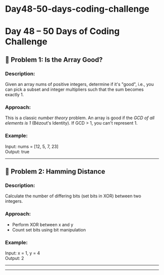 # Day48-50-days-coding-challenge

# Day 48 – 50 Days of Coding Challenge

## 🧮 Problem 1: Is the Array Good?

### Description:
Given an array nums of positive integers, determine if it's "good", i.e., you can pick a subset and integer multipliers such that the sum becomes exactly 1.

### Approach:
This is a classic *number theory* problem. An array is good if the *GCD of all elements is 1* (Bézout's Identity). If GCD > 1, you can't represent 1.

### Example:
Input: nums = [12, 5, 7, 23]  
Output: true

---

## 🧠 Problem 2: Hamming Distance

### Description:
Calculate the number of differing bits (set bits in XOR) between two integers.

### Approach:
- Perform XOR between x and y
- Count set bits using bit manipulation

### Example:
Input: x = 1, y = 4  
Output: 2

---


---

